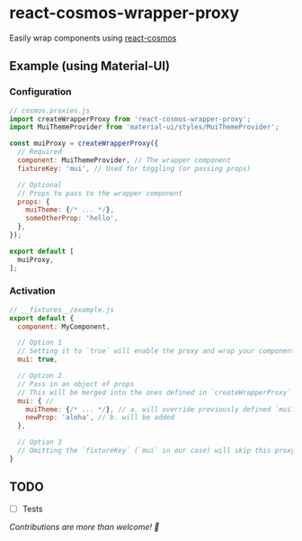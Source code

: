 # react-cosmos-wrapper-proxy
Easily wrap components using [react-cosmos](https://github.com/react-cosmos/react-cosmos)

## Example (using Material-UI)
### Configuration
```js
// cosmos.proxies.js
import createWrapperProxy from 'react-cosmos-wrapper-proxy';
import MuiThemeProvider from 'material-ui/styles/MuiThemeProvider';

const muiProxy = createWrapperProxy({
  // Required
  component: MuiThemeProvider, // The wrapper component
  fixtureKey: 'mui', // Used for toggling (or passing props)

  // Optional
  // Props to pass to the wrapper component
  props: {
    muiTheme: {/* ... */},
    someOtherProp: 'hello',
  },
});

export default [
  muiProxy,
];
```

### Activation
```js
// __fixtures__/example.js
export default {
  component: MyComponent,

  // Option 1
  // Setting it to `true` will enable the proxy and wrap your component
  mui: true,

  // Option 2
  // Pass in an object of props
  // This will be merged into the ones defined in `createWrapperProxy`
  mui: { //
    muiTheme: {/* ... */}, // a. will override previously defined `muiTheme` prop
    newProp: 'aloha', // b. will be added
  },

  // Option 3
  // Omitting the `fixtureKey` (`mui` in our case) will skip this proxy
}
```

## TODO
- [ ] Tests

*Contributions are more than welcome! :beers:*
